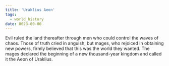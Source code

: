 ```yaml
---
title: 'Uraklius Aeon'
tags:
  - world_history
date: 0023-00-00
---
```

Evil ruled the land thereafter through men who could control the waves of chaos. Those of truth cried in anguish, but mages, who rejoiced in obtaining new powers, firmly believed that this was the world they wanted. The mages declared the beginning of a new thousand-year kingdom and called it the Aeon of Uraklius.
